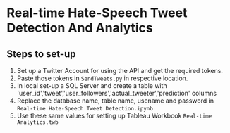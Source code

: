 # Real-time Hate-Speech Tweet Detection And Analytics

## Steps to set-up
1. Set up a Twitter Account for using the API and get the required tokens.
2. Paste those tokens in `SendTweets.py` in respective location.
3. In local set-up a SQL Server and create a table with 'user_id','tweet','user_followers','actual_tweeter','prediction' columns
4. Replace the database name, table name, usename and password in `Real-time Hate-Speech Tweet Detection.ipynb`
5. Use these same values for setting up Tableau Workbook `Real-time Analytics.twb`
